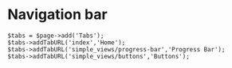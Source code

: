 # Navigation bar

    $tabs = $page->add('Tabs');
    $tabs->addTabURL('index','Home');
    $tabs->addTabURL('simple_views/progress-bar','Progress Bar');
    $tabs->addTabURL('simple_views/buttons','Buttons');